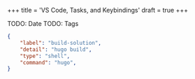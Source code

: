 +++
title = 'VS Code, Tasks, and Keybindings'
draft = true
+++

TODO: Date
TODO: Tags

```json
{
	"label": "build-solution",
	"detail": "hugo build",
	"type": "shell",
	"command": "hugo",
}
```
